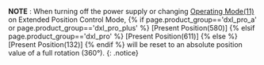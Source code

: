 **NOTE** :  When turning off the power supply or changing [Operating Mode(11)](#operating-mode) on Extended Position Control Mode, {% if page.product_group=='dxl_pro_a' or page.product_group=='dxl_pro_plus' %} [Present Position(580)] {% elsif page.product_group=='dxl_pro' %} [Present Position(611)] {% else %} [Present Position(132)] {% endif %} will be reset to an absolute position value of a full rotation (360&deg;).
{: .notice}

<!-- This file contains a note of Operating Mode. Be sure that this page muht be called X, MX(2.0), PRO (or PRO (A)) and PRO+ >
